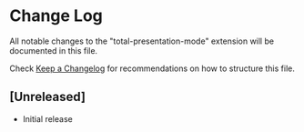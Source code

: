 # Change Log

All notable changes to the "total-presentation-mode" extension will be documented in this file.

Check [Keep a Changelog](http://keepachangelog.com/) for recommendations on how to structure this file.

## [Unreleased]

- Initial release